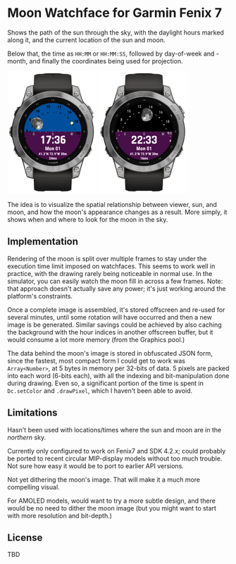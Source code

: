 # Moon Watchface for Garmin Fenix 7

Shows the path of the sun through the sky, with the daylight hours marked along it,
and the current location of the sun and moon.

Below that, the time as `HH:MM` or `HH:MM:SS`, followed by day-of-week and -month,
and finally the coordinates being used for projection.

<img src="screenshot-day.png" width=203 height=278 alt="Watchface: Day">
<img src="screenshot-night.png" width=203 height=278 alt="Watchface: Night">

The idea is to visualize the spatial relationship between viewer, sun, and moon, and how
the moon's appearance changes as a result. More simply, it shows when and where to look for the moon
in the sky.


## Implementation

Rendering of the moon is split over multiple frames to stay under the execution time limit imposed
on watchfaces. This seems to work well in practice, with the drawing rarely being noticeable in
normal use. In the simulator, you can easily watch the moon fill in across a few frames.
Note: that approach doesn't actually save any power; it's just working around the platform's
constraints.

Once a complete image is assembled, it's stored offscreen and re-used for several minutes,
until some rotation will have occurred and then a new image is be generated. Similar savings
could be achieved by also caching the background with the hour indices in another offscreen buffer,
but it would consume a lot more memory (from the Graphics pool.)

The data behind the moon's image is stored in obfuscated JSON form, since the fastest, most
compact form I could get to work was `Array<Number>`, at 5 bytes in memory per 32-bits of data.
5 pixels are packed into each word (6-bits each), with all the indexing and bit-manipulation
done during drawing. Even so, a significant portion of the time is spent in `Dc.setColor` and
`.drawPixel`, which I haven't been able to avoid.


## Limitations

Hasn't been used with locations/times where the sun and moon are in the *northern* sky.

Currently only configured to work on Fenix7 and SDK 4.2.x; could probably be ported to recent
circular MIP-display models without too much trouble. Not sure how easy it would be to port to
earlier API versions.

Not yet dithering the moon's image. That will make it a much more compelling visual.

For AMOLED models, would want to try a more subtle design, and there would be no need to dither
the moon image (but you might want to start with more resolution and bit-depth.)


## License

TBD
